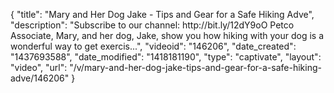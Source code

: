 {
    "title": "Mary and Her Dog Jake - Tips and Gear for a Safe Hiking Adve",
    "description": "Subscribe to our channel: http:\/\/bit.ly\/12dY9oO Petco Associate, Mary, and her dog, Jake, show you how hiking with your dog is a wonderful way to get exercis...",
    "videoid": "146206",
    "date_created": "1437693588",
    "date_modified": "1418181190",
    "type": "captivate",
    "layout": "video",
    "url": "\/v\/mary-and-her-dog-jake-tips-and-gear-for-a-safe-hiking-adve\/146206"
}